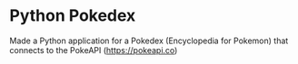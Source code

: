 # Python Pokedex
Made a Python application for a Pokedex (Encyclopedia for Pokemon) that connects to the PokeAPI (https://pokeapi.co)
